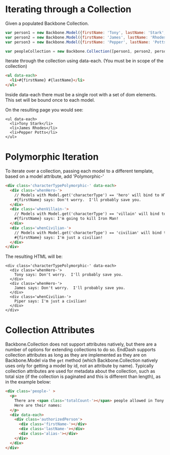 Iterating through a Collection
==============================

Given a populated Backbone Collection.

```javascript
var person1 = new Backbone.Model({firstName: 'Tony', lastName: 'Stark', characterType: 'hero'});
var person2 = new Backbone.Model({firstName: 'James', lastName: 'Rhodes', characterType: 'hero'});
var person3 = new Backbone.Model({firstName: 'Pepper', lastName: 'Potts', characterType: 'civilian' });

var peopleCollection = new Backbone.Collection([person1, person2, person3]);
```

Iterate through the collection using data-each.
(You must be in scope of the collection)

```html
<ul data-each>
  <li>#{firstName} #{lastName}</li>
</ul>
```

Inside data-each there must be a single root with a set of dom elements.
This set will be bound once to each model.

On the resulting page you would see:

```
<ul data-each>
  <li>Tony Stark</li>
  <li>James Rhodes</li>
  <li>Pepper Potts</li>
</ul>
```

Polymorphic Iteration
=====================

To iterate over a collection, passing each model to a
different template, based on a model attribute, add '<modelAttribute>Polymorphic-'

```html
<div class='characterTypePolymorphic-' data-each>
  <div class='whenHero-'>
    // Models with Model.get('characterType') == 'hero' will bind to HTML here.
    #{firstName} says: Don't worry.  I'll probably save you.
  </div>
  <div class='whenVillain-'>
    // Models with Model.get('characterType') == 'villain' will bind to HTML here.
    #{firstName} says: I'm going to kill Iron Man!
  </div>
  <div class='whenCivilian-'>
    // Models with Model.get('characterType') == 'civilian' will bind to HTML here.
    #{firstName} says: I'm just a civilian!
  </div>
</div>
```

The resulting HTML will be:

```
<div class='characterTypePolymorphic-' data-each>
  <div class='whenHero-'>
    Tony says: Don't worry.  I'll probably save you.
  </div>
  <div class='whenHero-'>
    James says: Don't worry.  I'll probably save you.
  </div>
  <div class='whenCivilian-'>
    Piper says: I'm just a civilian!
  </div>
</div>
```

Collection Attributes
=====================

Backbone.Collection does not support attributes natively, but there are a number of
options for extending collections to do so.  EndDash supports collection attributes
as long as they are implemented as they are on Backbone.Model via the `get` method
(which Backbone.Collection natively uses only for getting a model by id, not an
attribute by name).  Typically collection attributes are used for metadata about
the collection, such as total size (if the collection is paginated and this is
different than length), as in the example below:

```html
<div class='people-' >
  <p>
    There are <span class='totalCount-'></span> people allowed in Tony's basement.
    Here are their names:
  </p>
  <div data-each>
    <div class='authorizedPerson'>
      <div class='firstName-'></div>
      <div class='lastName-'></div>
      <div class='alias-'></div>
    </div>
  </div>
</div>
```
